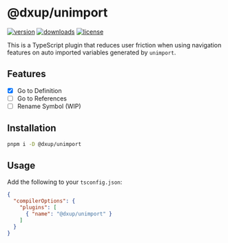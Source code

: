 # @dxup/unimport

[![version](https://img.shields.io/npm/v/@dxup/unimport?color=007EC7&label=npm)](https://www.npmjs.com/package/@dxup/unimport)
[![downloads](https://img.shields.io/npm/dm/@dxup/unimport?color=007EC7&label=downloads)](https://www.npmjs.com/package/@dxup/unimport)
[![license](https://img.shields.io/npm/l/@dxup/unimport?color=007EC7&label=license)](/LICENSE)

This is a TypeScript plugin that reduces user friction when using navigation features on auto imported variables generated by `unimport`.

## Features

- [x] Go to Definition
- [ ] Go to References
- [ ] Rename Symbol (WIP)

## Installation

```bash
pnpm i -D @dxup/unimport
```

## Usage

Add the following to your `tsconfig.json`:

```json
{
  "compilerOptions": {
    "plugins": [
      { "name": "@dxup/unimport" }
    ]
  }
}
```
